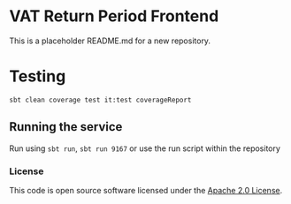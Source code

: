 
# VAT Return Period Frontend

This is a placeholder README.md for a new repository.

# Testing

`sbt clean coverage test it:test coverageReport`

## Running the service

Run using `sbt run`, `sbt run 9167` or use the run script within the repository

### License

This code is open source software licensed under the [Apache 2.0 License]("http://www.apache.org/licenses/LICENSE-2.0.html").
